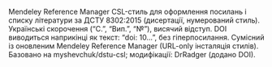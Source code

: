 Mendeley Reference Manager CSL-стиль для оформлення посилань і списку літератури за ДСТУ 8302:2015 (дисертації, нумерований стиль). 
Українські скорочення (“С.”, “Вип.”, “№”), висячий відступ. DOI виводиться наприкінці як текст: “doi: 10…”, без гіперпосилання. 
Сумісний із оновленим Mendeley Reference Manager (URL-only інсталяція стилів). 
Базовано на myshevchuk/dstu-csl; модифікації: DrRadger (додано DOI).
